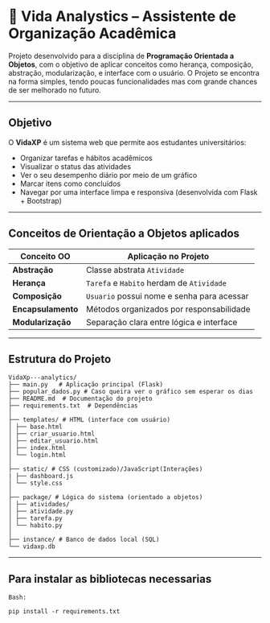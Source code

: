 # 🌱 Vida Analystics – Assistente de Organização Acadêmica

Projeto desenvolvido para a disciplina de **Programação Orientada a Objetos**, com o objetivo de aplicar conceitos como herança, composição, abstração, modularização, e interface com o usuário. O Projeto se encontra na forma simples, tendo poucas funcionalidades mas com grande chances de ser melhorado no futuro.

---

##  Objetivo

O **VidaXP** é um sistema web que permite aos estudantes universitários:

- Organizar tarefas e hábitos acadêmicos
- Visualizar o status das atividades
- Ver o seu desempenho diário por meio de um gráfico
- Marcar itens como concluídos
- Navegar por uma interface limpa e responsiva (desenvolvida com Flask + Bootstrap)

---

##  Conceitos de Orientação a Objetos aplicados

| Conceito OO       | Aplicação no Projeto                    |
|-------------------|------------------------------------------|
| **Abstração**     | Classe abstrata `Atividade`             |
| **Herança**       | `Tarefa` e `Habito` herdam de `Atividade` |
| **Composição**    | `Usuario` possui nome e senha para acessar |
| **Encapsulamento**| Métodos organizados por responsabilidade |
| **Modularização** | Separação clara entre lógica e interface |

---

##  Estrutura do Projeto
```
VidaXp---analytics/
├── main.py   # Aplicação principal (Flask)
├── popular_dados.py # Caso queira ver o gráfico sem esperar os dias
├── README.md  # Documentação do projeto
├── requirements.txt  # Dependências
│
├── templates/ # HTML (interface com usuário)
│ ├── base.html
│ ├── criar_usuario.html
│ ├── editar_usuario.html
│ ├── index.html
│ └── login.html
│
├── static/ # CSS (customizado)/JavaScript(Interações)
| ├── dashboard.js
│ └── style.css
│
├── package/ # Lógica do sistema (orientado a objetos)
│ ├── atividades/
│ ├── atividade.py
│ ├── tarefa.py
│ └── habito.py
│
├── instance/ # Banco de dados local (SQL)
└── vidaxp.db
```
---

## Para instalar as bibliotecas necessarias 

`Bash:`

```
pip install -r requirements.txt
```
